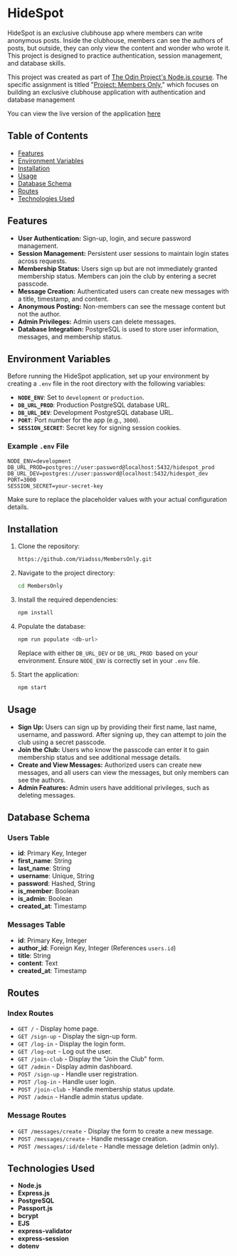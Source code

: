 # HideSpot

HideSpot is an exclusive clubhouse app where members can write anonymous posts. Inside the clubhouse, members can see the authors of posts, but outside, they can only view the content and wonder who wrote it. This project is designed to practice authentication, session management, and database skills.

This project was created as part of [The Odin Project's Node.js course](https://www.theodinproject.com/paths/full-stack-javascript/courses/nodejs). The specific assignment is titled "[Project: Members Only](https://www.theodinproject.com/lessons/node-path-nodejs-members-only)," which focuses on building an exclusive clubhouse application with authentication and database management

You can view the live version of the application [here](https://hidespot.up.railway.app/)

## Table of Contents

- [Features](#features)
- [Environment Variables](#environment-variables)
- [Installation](#installation)
- [Usage](#usage)
- [Database Schema](#database-schema)
- [Routes](#routes)
- [Technologies Used](#technologies-used)

## Features

- **User Authentication:** Sign-up, login, and secure password management.
- **Session Management:** Persistent user sessions to maintain login states across requests.
- **Membership Status:** Users sign up but are not immediately granted membership status. Members can join the club by entering a secret passcode.
- **Message Creation:** Authenticated users can create new messages with a title, timestamp, and content.
- **Anonymous Posting:** Non-members can see the message content but not the author.
- **Admin Privileges:** Admin users can delete messages.
- **Database Integration:** PostgreSQL is used to store user information, messages, and membership status.

## Environment Variables

Before running the HideSpot application, set up your environment by creating a `.env` file in the root directory with the following variables:

- **`NODE_ENV`**: Set to `development` or `production`.
- **`DB_URL_PROD`**: Production PostgreSQL database URL.
- **`DB_URL_DEV`**: Development PostgreSQL database URL.
- **`PORT`**: Port number for the app (e.g., `3000`).
- **`SESSION_SECRET`**: Secret key for signing session cookies.

### Example `.env` File

```plaintext
NODE_ENV=development
DB_URL_PROD=postgres://user:password@localhost:5432/hidespot_prod
DB_URL_DEV=postgres://user:password@localhost:5432/hidespot_dev
PORT=3000
SESSION_SECRET=your-secret-key
```

Make sure to replace the placeholder values with your actual configuration details.

## Installation

1. Clone the repository:
   ```bash
   https://github.com/Viadsss/MembersOnly.git
   ```
2. Navigate to the project directory:
   ```bash
   cd MembersOnly
   ```
3. Install the required dependencies:

   ```bash
   npm install
   ```

4. Populate the database:

   ```bash
   npm run populate <db-url>
   ```

   Replace <db-url> with either `DB_URL_DEV` or `DB_URL_PROD `based on your environment. Ensure `NODE_ENV` is correctly set in your `.env` file.

5. Start the application:
   ```bash
   npm start
   ```

## Usage

- **Sign Up:** Users can sign up by providing their first name, last name, username, and password. After signing up, they can attempt to join the club using a secret passcode.
- **Join the Club:** Users who know the passcode can enter it to gain membership status and see additional message details.
- **Create and View Messages:** Authorized users can create new messages, and all users can view the messages, but only members can see the authors.
- **Admin Features:** Admin users have additional privileges, such as deleting messages.

## Database Schema

### Users Table

- **id**: Primary Key, Integer
- **first_name**: String
- **last_name**: String
- **username**: Unique, String
- **password**: Hashed, String
- **is_member**: Boolean
- **is_admin**: Boolean
- **created_at**: Timestamp

### Messages Table

- **id**: Primary Key, Integer
- **author_id**: Foreign Key, Integer (References `users.id`)
- **title**: String
- **content**: Text
- **created_at**: Timestamp

## Routes

### Index Routes

- `GET /` - Display home page.
- `GET /sign-up` - Display the sign-up form.
- `GET /log-in` - Display the login form.
- `GET /log-out` - Log out the user.
- `GET /join-club` - Display the "Join the Club" form.
- `GET /admin` - Display admin dashboard.
- `POST /sign-up` - Handle user registration.
- `POST /log-in` - Handle user login.
- `POST /join-club` - Handle membership status update.
- `POST /admin` - Handle admin status update.

### Message Routes

- `GET /messages/create` - Display the form to create a new message.
- `POST /messages/create` - Handle message creation.
- `POST /messages/:id/delete` - Handle message deletion (admin only).

## Technologies Used

- **Node.js**
- **Express.js**
- **PostgreSQL**
- **Passport.js**
- **bcrypt**
- **EJS**
- **express-validator**
- **express-session**
- **dotenv**
